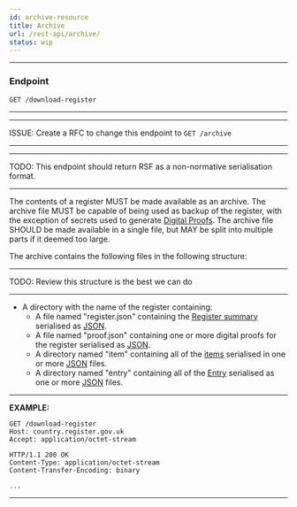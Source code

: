 ```yaml
---
id: archive-resource
title: Archive
url: /rest-api/archive/
status: wip
---
```


***
### Endpoint

```
GET /download-register
```
***

***
ISSUE: Create a RFC to change this endpoint to `GET /archive`
***

***
TODO: This endpoint should return RSF as a non-normative serialisation format.
***

The contents of a register MUST be made available as an archive. The archive
file MUST be capable of being used as backup of the register, with the
exception of secrets used to generate [Digital
Proofs](/audit#digital-proofs). The archive file SHOULD be made
available in a single file, but MAY be split into multiple parts if it deemed
too large.

The archive contains the following files in the following structure:

***
TODO: Review this structure is the best we can do
***

* A directory with the name of the register containing:
  * A file named "register.json" containing the [Register summary](/glossary/summary/) serialised as [JSON](/rest-api#json).
  * A file named "proof.json" containing one or more digital proofs for the register serialised as [JSON](/rest-api#json).
  * A directory named "item" containing all of the [items](/glosssary/item/) serialised in one or more [JSON](/rest-api#json) files.
  * A directory named "entry" containing all of the [Entry](/glossary/entry/) serialised as one or more [JSON](/rest-api#json) files.

***
**EXAMPLE:**

```http
GET /download-register
Host: country.register.gov.uk
Accept: application/octet-stream
```

```http
HTTP/1.1 200 OK
Content-Type: application/octet-stream
Content-Transfer-Encoding: binary

...
```
***
